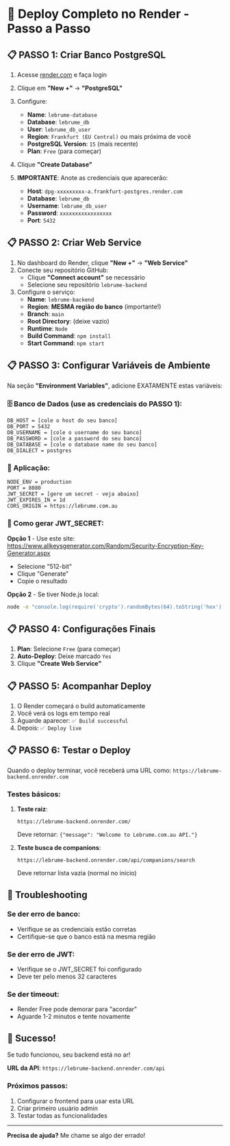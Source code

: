 # 🚀 Deploy Completo no Render - Passo a Passo

## 📋 PASSO 1: Criar Banco PostgreSQL

1. Acesse [render.com](https://render.com) e faça login
2. Clique em **"New +"** → **"PostgreSQL"**
3. Configure:
   - **Name**: `lebrume-database`
   - **Database**: `lebrume_db`
   - **User**: `lebrume_db_user`
   - **Region**: `Frankfurt (EU Central)` ou mais próxima de você
   - **PostgreSQL Version**: `15` (mais recente)
   - **Plan**: `Free` (para começar)

4. Clique **"Create Database"**
5. **IMPORTANTE**: Anote as credenciais que aparecerão:
   - **Host**: `dpg-xxxxxxxxx-a.frankfurt-postgres.render.com`
   - **Database**: `lebrume_db`
   - **Username**: `lebrume_db_user`
   - **Password**: `xxxxxxxxxxxxxxxxx`
   - **Port**: `5432`

## 📋 PASSO 2: Criar Web Service

1. No dashboard do Render, clique **"New +"** → **"Web Service"**
2. Conecte seu repositório GitHub:
   - Clique **"Connect account"** se necessário
   - Selecione seu repositório `lebrume-backend`
3. Configure o serviço:
   - **Name**: `lebrume-backend`
   - **Region**: **MESMA região do banco** (importante!)
   - **Branch**: `main`
   - **Root Directory**: (deixe vazio)
   - **Runtime**: `Node`
   - **Build Command**: `npm install`
   - **Start Command**: `npm start`

## 📋 PASSO 3: Configurar Variáveis de Ambiente

Na seção **"Environment Variables"**, adicione EXATAMENTE estas variáveis:

### 🗄️ Banco de Dados (use as credenciais do PASSO 1):
```
DB_HOST = [cole o host do seu banco]
DB_PORT = 5432
DB_USERNAME = [cole o username do seu banco]
DB_PASSWORD = [cole a password do seu banco]
DB_DATABASE = [cole o database name do seu banco]
DB_DIALECT = postgres
```

### 🔧 Aplicação:
```
NODE_ENV = production
PORT = 8080
JWT_SECRET = [gere um secret - veja abaixo]
JWT_EXPIRES_IN = 1d
CORS_ORIGIN = https://lebrume.com.au
```

### 🔐 Como gerar JWT_SECRET:

**Opção 1** - Use este site: https://www.allkeysgenerator.com/Random/Security-Encryption-Key-Generator.aspx
- Selecione "512-bit"
- Clique "Generate"
- Copie o resultado

**Opção 2** - Se tiver Node.js local:
```bash
node -e "console.log(require('crypto').randomBytes(64).toString('hex'))"
```

## 📋 PASSO 4: Configurações Finais

1. **Plan**: Selecione `Free` (para começar)
2. **Auto-Deploy**: Deixe marcado `Yes`
3. Clique **"Create Web Service"**

## 📋 PASSO 5: Acompanhar Deploy

1. O Render começará o build automaticamente
2. Você verá os logs em tempo real
3. Aguarde aparecer: `✅ Build successful`
4. Depois: `✅ Deploy live`

## 📋 PASSO 6: Testar o Deploy

Quando o deploy terminar, você receberá uma URL como:
`https://lebrume-backend.onrender.com`

### Testes básicos:

1. **Teste raiz**:
   ```
   https://lebrume-backend.onrender.com/
   ```
   Deve retornar: `{"message": "Welcome to Lebrume.com.au API."}`

2. **Teste busca de companions**:
   ```
   https://lebrume-backend.onrender.com/api/companions/search
   ```
   Deve retornar lista vazia (normal no início)

## 🚨 Troubleshooting

### Se der erro de banco:
- Verifique se as credenciais estão corretas
- Certifique-se que o banco está na mesma região

### Se der erro de JWT:
- Verifique se o JWT_SECRET foi configurado
- Deve ter pelo menos 32 caracteres

### Se der timeout:
- Render Free pode demorar para "acordar"
- Aguarde 1-2 minutos e tente novamente

## 🎉 Sucesso!

Se tudo funcionou, seu backend está no ar! 

**URL da API**: `https://lebrume-backend.onrender.com/api`

### Próximos passos:
1. Configurar o frontend para usar esta URL
2. Criar primeiro usuário admin
3. Testar todas as funcionalidades

---

**Precisa de ajuda?** Me chame se algo der errado!

